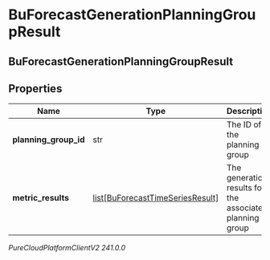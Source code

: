 # BuForecastGenerationPlanningGroupResult

## BuForecastGenerationPlanningGroupResult

## Properties

|Name | Type | Description | Notes|
|------------ | ------------- | ------------- | -------------|
| **planning_group_id** | str | The ID of the planning group | [optional] |
| **metric_results** | [list[BuForecastTimeSeriesResult]](BuForecastTimeSeriesResult) | The generation results for the associated planning group | [optional] |



_PureCloudPlatformClientV2 241.0.0_
